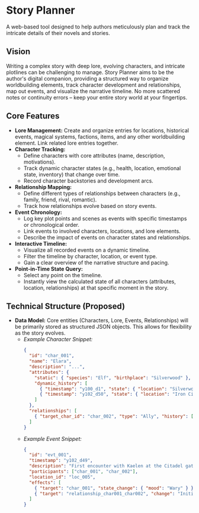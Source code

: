 # Story Planner

A web-based tool designed to help authors meticulously plan and track the intricate details of their novels and stories.

## Vision

Writing a complex story with deep lore, evolving characters, and intricate plotlines can be challenging to manage. Story Planner aims to be the author's digital companion, providing a structured way to organize worldbuilding elements, track character development and relationships, map out events, and visualize the narrative timeline. No more scattered notes or continuity errors – keep your entire story world at your fingertips.

## Core Features

*   **Lore Management:** Create and organize entries for locations, historical events, magical systems, factions, items, and any other worldbuilding element. Link related lore entries together.
*   **Character Tracking:**
    *   Define characters with core attributes (name, description, motivations).
    *   Track dynamic character states (e.g., health, location, emotional state, inventory) that change over time.
    *   Record character backstories and development arcs.
*   **Relationship Mapping:**
    *   Define different types of relationships between characters (e.g., family, friend, rival, romantic).
    *   Track how relationships evolve based on story events.
*   **Event Chronology:**
    *   Log key plot points and scenes as events with specific timestamps or chronological order.
    *   Link events to involved characters, locations, and lore elements.
    *   Describe the impact of events on character states and relationships.
*   **Interactive Timeline:**
    *   Visualize all recorded events on a dynamic timeline.
    *   Filter the timeline by character, location, or event type.
    *   Gain a clear overview of the narrative structure and pacing.
*   **Point-in-Time State Query:**
    *   Select any point on the timeline.
    *   Instantly view the calculated state of all characters (attributes, location, relationships) at that specific moment in the story.

## Technical Structure (Proposed)

*   **Data Model:** Core entities (Characters, Lore, Events, Relationships) will be primarily stored as structured JSON objects. This allows for flexibility as the story evolves.
    *   *Example Character Snippet:*
        ```json
        {
          "id": "char_001",
          "name": "Elara",
          "description": "...",
          "attributes": {
            "static": { "species": "Elf", "birthplace": "Silverwood" },
            "dynamic_history": [
              { "timestamp": "y100_d1", "state": { "location": "Silverwood", "mood": "Hopeful" } },
              { "timestamp": "y102_d50", "state": { "location": "Iron Citadel", "mood": "Wary" } }
            ]
          },
          "relationships": [
            { "target_char_id": "char_002", "type": "Ally", "history": [...] }
          ]
        }
        ```
    *   *Example Event Snippet:*
        ```json
        {
          "id": "evt_001",
          "timestamp": "y102_d49",
          "description": "First encounter with Kaelen at the Citadel gates.",
          "participants": ["char_001", "char_002"],
          "location_id": "loc_005",
          "effects": [
            { "target": "char_001", "state_change": { "mood": "Wary" } },
            { "target": "relationship_char001_char002", "change": "Initiated" }
          ]
        }
        ```

